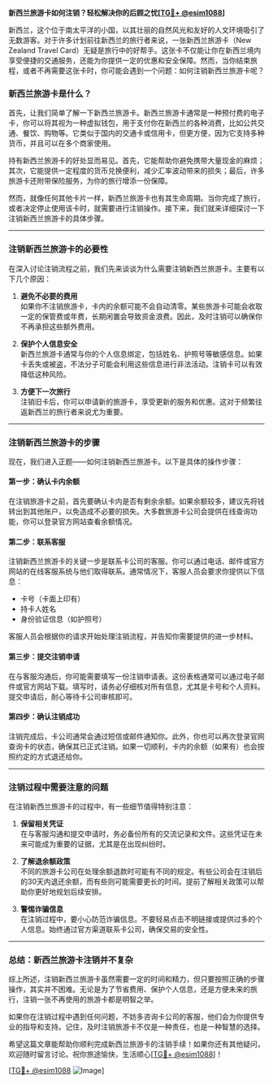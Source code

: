 **新西兰旅游卡如何注销？轻松解决你的后顾之忧[[TG💪+ @esim1088](https://t.me/s/esim1088)]**

新西兰，这个位于南太平洋的小国，以其壮丽的自然风光和友好的人文环境吸引了无数游客。对于许多计划前往新西兰的旅行者来说，一张新西兰旅游卡（New Zealand Travel Card）无疑是旅行中的好帮手。这张卡不仅能让你在新西兰境内享受便捷的交通服务，还能为你提供一定的优惠和安全保障。然而，当你结束旅程，或者不再需要这张卡时，你可能会遇到一个问题：如何注销新西兰旅游卡呢？

### **新西兰旅游卡是什么？**

首先，让我们简单了解一下新西兰旅游卡。新西兰旅游卡通常是一种预付费的电子卡，你可以将其视为一种虚拟钱包，用于支付你在新西兰的各种消费，比如公共交通、餐饮、购物等。它类似于国内的交通卡或信用卡，但更方便，因为它支持多种货币，并且可以在多个商家使用。

持有新西兰旅游卡的好处显而易见。首先，它能帮助你避免携带大量现金的麻烦；其次，它能提供一定程度的货币兑换便利，减少汇率波动带来的损失；最后，许多旅游卡还附带保险服务，为你的旅行增添一份保障。

然而，就像任何其他卡片一样，新西兰旅游卡也有其生命周期。当你完成了旅行，或者决定停止使用该卡时，就需要进行注销操作。接下来，我们就来详细探讨一下注销新西兰旅游卡的具体步骤。

---

### **注销新西兰旅游卡的必要性**

在深入讨论注销流程之前，我们先来谈谈为什么需要注销新西兰旅游卡。主要有以下几个原因：

1. **避免不必要的费用**  
   如果你不注销旅游卡，卡内的余额可能不会自动清零。某些旅游卡可能会收取一定的保管费或年费，长期闲置会导致资金浪费。因此，及时注销可以确保你不再承担这些额外费用。

2. **保护个人信息安全**  
   新西兰旅游卡通常与你的个人信息绑定，包括姓名、护照号等敏感信息。如果卡丢失或被盗，不法分子可能会利用这些信息进行非法活动。注销卡可以有效降低这种风险。

3. **方便下一次旅行**  
   注销旧卡后，你可以申请新的旅游卡，享受更新的服务和优惠。这对于频繁往返新西兰的旅行者来说尤为重要。

---

### **注销新西兰旅游卡的步骤**

现在，我们进入正题——如何注销新西兰旅游卡。以下是具体的操作步骤：

#### **第一步：确认卡内余额**
在注销旅游卡之前，首先要确认卡内是否有剩余余额。如果余额较多，建议先将钱转出到其他账户，以免造成不必要的损失。大多数旅游卡公司会提供在线查询功能，你可以登录官方网站查看余额情况。

#### **第二步：联系客服**
注销新西兰旅游卡的关键一步是联系卡公司的客服。你可以通过电话、邮件或官方网站的在线客服系统与他们取得联系。通常情况下，客服人员会要求你提供以下信息：
- 卡号（卡面上印有）
- 持卡人姓名
- 身份验证信息（如护照号）

客服人员会根据你的请求开始处理注销流程，并告知你需要提供的进一步材料。

#### **第三步：提交注销申请**
在与客服沟通后，你可能需要填写一份注销申请表。这份表格通常可以通过电子邮件或官方网站下载。填写时，请务必仔细核对所有信息，尤其是卡号和个人资料。提交申请后，耐心等待卡公司审核即可。

#### **第四步：确认注销成功**
注销完成后，卡公司通常会通过短信或邮件通知你。此外，你也可以再次登录官网查询卡的状态，确保其已正式注销。如果一切顺利，卡内的余额（如果有）也会按照约定的方式退还给你。

---

### **注销过程中需要注意的问题**

在注销新西兰旅游卡的过程中，有一些细节值得特别注意：

1. **保留相关凭证**  
   在与客服沟通和提交申请时，务必备份所有的交流记录和文件。这些凭证在未来可能成为重要的证据，尤其是在出现纠纷时。

2. **了解退余额政策**  
   不同的旅游卡公司在处理余额退款时可能有不同的规定。有些公司会在注销后的30天内退还余额，而有些则可能需要更长的时间。提前了解相关政策可以帮助你更好地规划后续安排。

3. **警惕诈骗信息**  
   在注销过程中，要小心防范诈骗信息。不要轻易点击不明链接或提供过多的个人信息。始终通过官方渠道联系卡公司，确保交易的安全性。

---

### **总结：新西兰旅游卡注销并不复杂**

综上所述，注销新西兰旅游卡虽然需要一定的时间和精力，但只要按照正确的步骤操作，其实并不困难。无论是为了节省费用、保护个人信息，还是方便未来的旅行，注销一张不再使用的旅游卡都是明智之举。

如果你在注销过程中遇到任何问题，不妨多咨询卡公司的客服，他们会为你提供专业的指导和支持。记住，及时注销旅游卡不仅是一种责任，也是一种智慧的选择。

希望这篇文章能帮助你顺利完成新西兰旅游卡的注销手续！如果你还有其他疑问，欢迎随时留言讨论。祝你旅途愉快，生活顺心[[TG💪+ @esim1088](https://t.me/s/esim1088)]！

[[TG💪+ @esim1088](https://t.me/s/esim1088) ![Image](https://i.postimg.cc/4NQfJmqS/Snipaste-2025-05-13-00-14-12.png)]